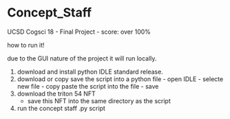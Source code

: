 # Concept_Staff
UCSD Cogsci 18 - Final Project - score: over 100% 


how to run it!

due to the GUI nature of the project it will run locally.
1. download and install python IDLE standard release.
2. download or copy save the script into a python file
        - open IDLE
        - selecte new file
        - copy paste the script into the file
        - save
3. download the triton 54 NFT
    - save this NFT into the same directory as the script
4. run the concept staff .py script
